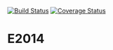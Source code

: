[![Build Status](https://travis-ci.org/OCA/maintainers-tools.svg?branch=master)](https://travis-ci.org/OCA/maintainers-tools)
[![Coverage Status](https://img.shields.io/coveralls/OCA/maintainers-tools.svg)](https://coveralls.io/r/OCA/maintainers-tools?branch=master)

E2014
=====
